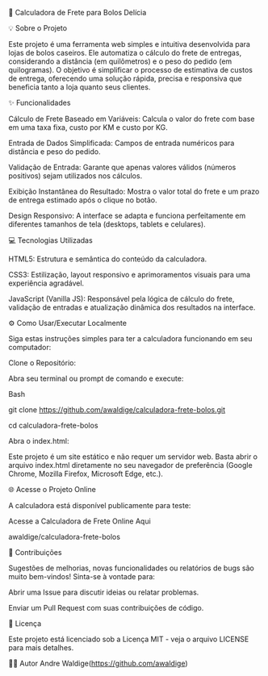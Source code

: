 🍰 Calculadora de Frete para Bolos Delícia

💡 Sobre o Projeto

Este projeto é uma ferramenta web simples e intuitiva desenvolvida para lojas de bolos caseiros. Ele automatiza o cálculo do frete de entregas, considerando a distância (em quilômetros) e o peso do pedido (em quilogramas). O objetivo é simplificar o processo de estimativa de custos de entrega, oferecendo uma solução rápida, precisa e responsiva que beneficia tanto a loja quanto seus clientes.



✨ Funcionalidades

Cálculo de Frete Baseado em Variáveis: Calcula o valor do frete com base em uma taxa fixa, custo por KM e custo por KG.



Entrada de Dados Simplificada: Campos de entrada numéricos para distância e peso do pedido.



Validação de Entrada: Garante que apenas valores válidos (números positivos) sejam utilizados nos cálculos.



Exibição Instantânea do Resultado: Mostra o valor total do frete e um prazo de entrega estimado após o clique no botão.



Design Responsivo: A interface se adapta e funciona perfeitamente em diferentes tamanhos de tela (desktops, tablets e celulares).



💻 Tecnologias Utilizadas

HTML5: Estrutura e semântica do conteúdo da calculadora.



CSS3: Estilização, layout responsivo e aprimoramentos visuais para uma experiência agradável.



JavaScript (Vanilla JS): Responsável pela lógica de cálculo do frete, validação de entradas e atualização dinâmica dos resultados na interface.



⚙️ Como Usar/Executar Localmente

Siga estas instruções simples para ter a calculadora funcionando em seu computador:



Clone o Repositório:

Abra seu terminal ou prompt de comando e execute:



Bash



git clone https://github.com/awaldige/calculadora-frete-bolos.git

cd calculadora-frete-bolos



Abra o index.html:

Este projeto é um site estático e não requer um servidor web. Basta abrir o arquivo index.html diretamente no seu navegador de preferência (Google Chrome, Mozilla Firefox, Microsoft Edge, etc.).



🌐 Acesse o Projeto Online

A calculadora está disponível publicamente para teste:



Acesse a Calculadora de Frete Online Aqui

awaldige/calculadora-frete-bolos







🤝 Contribuições

Sugestões de melhorias, novas funcionalidades ou relatórios de bugs são muito bem-vindos! Sinta-se à vontade para:



Abrir uma Issue para discutir ideias ou relatar problemas.



Enviar um Pull Request com suas contribuições de código.



📄 Licença

Este projeto está licenciado sob a Licença MIT - veja o arquivo LICENSE para mais detalhes.



👨‍💻 Autor
Andre Waldige(https://github.com/awaldige)
